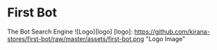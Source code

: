 # First Bot

The Bot Search Engine
![Logo][logo]
[logo]: https://github.com/kirana-stores/first-bot/raw/master/assets/first-bot.png "Logo Image"
